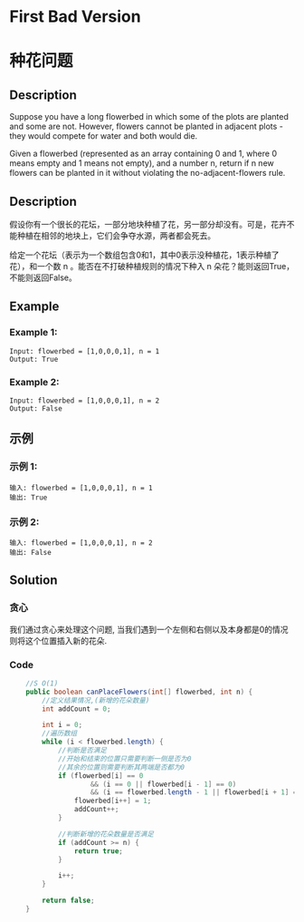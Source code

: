 # First Bad Version
# 种花问题

## Description
Suppose you have a long flowerbed in which some of the plots are planted and some are not. However, flowers cannot be planted in adjacent plots - they would compete for water and both would die.

Given a flowerbed (represented as an array containing 0 and 1, where 0 means empty and 1 means not empty), and a number n, return if n new flowers can be planted in it without violating the no-adjacent-flowers rule.


## Description
假设你有一个很长的花坛，一部分地块种植了花，另一部分却没有。可是，花卉不能种植在相邻的地块上，它们会争夺水源，两者都会死去。

给定一个花坛（表示为一个数组包含0和1，其中0表示没种植花，1表示种植了花），和一个数 n 。能否在不打破种植规则的情况下种入 n 朵花？能则返回True，不能则返回False。


## Example
### Example 1:
    Input: flowerbed = [1,0,0,0,1], n = 1
    Output: True

### Example 2:
    Input: flowerbed = [1,0,0,0,1], n = 2
    Output: False

## 示例
### 示例 1:
    输入: flowerbed = [1,0,0,0,1], n = 1
    输出: True

### 示例 2:
    输入: flowerbed = [1,0,0,0,1], n = 2
    输出: False

## Solution

### 贪心
我们通过贪心来处理这个问题, 当我们遇到一个左侧和右侧以及本身都是0的情况则将这个位置插入新的花朵.

### Code

```java
    //S O(1)
    public boolean canPlaceFlowers(int[] flowerbed, int n) {
        //定义结果情况,(新增的花朵数量)
        int addCount = 0;

        int i = 0;
        //遍历数组
        while (i < flowerbed.length) {
            //判断是否满足
            //开始和结束的位置只需要判断一侧是否为0
            //其余的位置则需要判断其两端是否都为0
            if (flowerbed[i] == 0
                    && (i == 0 || flowerbed[i - 1] == 0)
                    && (i == flowerbed.length - 1 || flowerbed[i + 1] == 0)) {
                flowerbed[i++] = 1;
                addCount++;
            }

            //判断新增的花朵数量是否满足
            if (addCount >= n) {
                return true;
            }

            i++;
        }

        return false;
    }
```